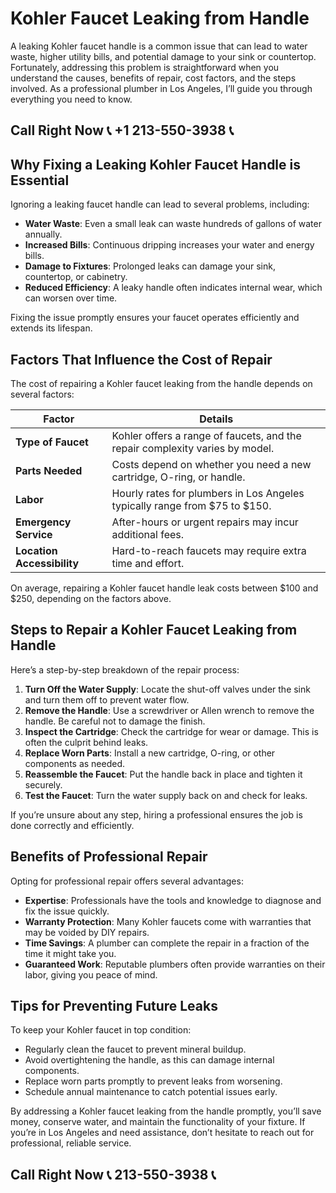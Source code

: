 # Kohler Faucet Leaking from Handle

A leaking Kohler faucet handle is a common issue that can lead to water waste, higher utility bills, and potential damage to your sink or countertop. Fortunately, addressing this problem is straightforward when you understand the causes, benefits of repair, cost factors, and the steps involved. As a professional plumber in Los Angeles, I’ll guide you through everything you need to know.

## Call Right Now 📞 +1 213-550-3938 📞

## Why Fixing a Leaking Kohler Faucet Handle is Essential

Ignoring a leaking faucet handle can lead to several problems, including:  
- **Water Waste**: Even a small leak can waste hundreds of gallons of water annually.  
- **Increased Bills**: Continuous dripping increases your water and energy bills.  
- **Damage to Fixtures**: Prolonged leaks can damage your sink, countertop, or cabinetry.  
- **Reduced Efficiency**: A leaky handle often indicates internal wear, which can worsen over time.  

Fixing the issue promptly ensures your faucet operates efficiently and extends its lifespan.

## Factors That Influence the Cost of Repair

The cost of repairing a Kohler faucet leaking from the handle depends on several factors:  

| **Factor**               | **Details**                                                                 |
|--------------------------|-----------------------------------------------------------------------------|
| **Type of Faucet**        | Kohler offers a range of faucets, and the repair complexity varies by model.|
| **Parts Needed**          | Costs depend on whether you need a new cartridge, O-ring, or handle.        |
| **Labor**                 | Hourly rates for plumbers in Los Angeles typically range from $75 to $150.   |
| **Emergency Service**     | After-hours or urgent repairs may incur additional fees.                    |
| **Location Accessibility**| Hard-to-reach faucets may require extra time and effort.                    |

On average, repairing a Kohler faucet handle leak costs between $100 and $250, depending on the factors above.

## Steps to Repair a Kohler Faucet Leaking from Handle

Here’s a step-by-step breakdown of the repair process:  

1. **Turn Off the Water Supply**: Locate the shut-off valves under the sink and turn them off to prevent water flow.  
2. **Remove the Handle**: Use a screwdriver or Allen wrench to remove the handle. Be careful not to damage the finish.  
3. **Inspect the Cartridge**: Check the cartridge for wear or damage. This is often the culprit behind leaks.  
4. **Replace Worn Parts**: Install a new cartridge, O-ring, or other components as needed.  
5. **Reassemble the Faucet**: Put the handle back in place and tighten it securely.  
6. **Test the Faucet**: Turn the water supply back on and check for leaks.  

If you’re unsure about any step, hiring a professional ensures the job is done correctly and efficiently.

## Benefits of Professional Repair

Opting for professional repair offers several advantages:  
- **Expertise**: Professionals have the tools and knowledge to diagnose and fix the issue quickly.  
- **Warranty Protection**: Many Kohler faucets come with warranties that may be voided by DIY repairs.  
- **Time Savings**: A plumber can complete the repair in a fraction of the time it might take you.  
- **Guaranteed Work**: Reputable plumbers often provide warranties on their labor, giving you peace of mind.  

## Tips for Preventing Future Leaks

To keep your Kohler faucet in top condition:  
- Regularly clean the faucet to prevent mineral buildup.  
- Avoid overtightening the handle, as this can damage internal components.  
- Replace worn parts promptly to prevent leaks from worsening.  
- Schedule annual maintenance to catch potential issues early.  

By addressing a Kohler faucet leaking from the handle promptly, you’ll save money, conserve water, and maintain the functionality of your fixture. If you’re in Los Angeles and need assistance, don’t hesitate to reach out for professional, reliable service.
## Call Right Now 📞 213-550-3938 📞